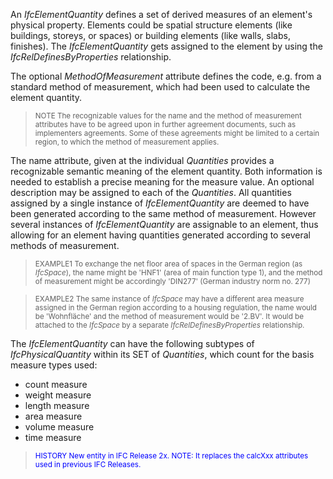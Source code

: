 ﻿An _IfcElementQuantity_ defines a set of derived measures of an element's physical property. Elements could be spatial structure elements (like buildings, storeys, or spaces) or building elements (like walls, slabs, finishes). The _IfcElementQuantity_ gets assigned to the element by using the _IfcRelDefinesByProperties_ relationship.

The optional _MethodOfMeasurement_ attribute defines the code, e.g. from a standard method of measurement, which had been used to calculate the element quantity.

> <small>NOTE The recognizable values for the name and the
        method of measurement attributes have to be agreed upon
        in further agreement documents, such as implementers
        agreements. Some of these agreements might be limited to
        a certain region, to which the method of measurement
        applies.</small>
> 


The name attribute, given at the individual _Quantities_ provides a recognizable semantic meaning of the element quantity. Both information is needed to establish a precise meaning for the measure value. An optional description may be assigned to each of the _Quantities_. All quantities assigned by a single instance of _IfcElementQuantity_ are deemed to have been generated according to the same method of measurement. However several instances of _IfcElementQuantity_ are assignable to an element, thus allowing for an element having quantities generated according to several methods of measurement.

> <small>EXAMPLE1 To exchange the net floor area of spaces
        in the German region (as <i>IfcSpace</i>), the name might
        be 'HNF1' (area of main function type 1), and the method
        of measurement might be accordingly 'DIN277' (German
        industry norm no. 277)</small>
> 


> <small>EXAMPLE2 The same instance of <i>IfcSpace</i> may
        have a different area measure assigned in the German
        region according to a housing regulation, the name would
        be 'Wohnfl&auml;che' and the method of measurement would
        be '2.BV'. It would be attached to the <i>IfcSpace</i> by
        a separate <i>IfcRelDefinesByProperties</i>
        relationship.</small>
> 


The _IfcElementQuantity_ can have the following subtypes of _IfcPhysicalQuantity_ within its SET of _Quantities_, which count for the basis measure types used:

* count measure 
* weight measure 
* length measure 
* area measure 
* volume measure 
* time measure 

> <small><font color="#0000FF">HISTORY New entity in IFC
        Release 2x. NOTE: It replaces the calcXxx attributes used
        in previous IFC Releases.</font></small>
>